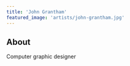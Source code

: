 ```yaml
---
title: 'John Grantham'
featured_image: 'artists/john-grantham.jpg'
---
```


## About

Computer graphic designer
